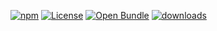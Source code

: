 [![npm](https://img.shields.io/npm/v/profile.svg)](https://www.npmjs.com/package/profile)
[![License](https://img.shields.io/badge/License-BSD%203--Clause-blue.svg)](https://opensource.org/licenses/BSD-3-Clause)
[![Open Bundle](https://bundlejs.com/badge-light.svg)](https://bundlejs.com/?q=profile)
[![downloads](http://img.shields.io/npm/dm/profile.svg?style=flat-square)](https://npmjs.org/package/profile)
